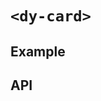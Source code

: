 # `<dy-card>`

## Example

<gbp-example
  name="dy-card"
  props='{"style": "width: 250px;", "avatar": "https://api.dicebear.com/5.x/bottts-neutral/svg", "preview": "https://picsum.photos/400/300", "header": "This is Card"}'
  html="Fugiat do laboris ad officia in anim qui mollit nulla reprehenderit pariatur anim sunt."
  src="https://esm.sh/duoyun-ui/elements/card"></gbp-example>

## API

<gbp-api src="/src/elements/card.ts"></gbp-api>
